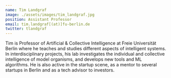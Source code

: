 ```yaml
---
name: Tim Landgraf
image: ./assets/images/tim_landgraf.jpg
position: Assistant Professor
email: tim.landgraf[(at)]fu-berlin.de
twitter: tlandgraf
---
```


Tim is Professor of Artificial & Collective Intelligence at Freie Universität Berlin where he teaches and studies different aspects of intelligent systems. In interdisciplinary projects, his lab investigates the individual and collective intelligence of model organisms, and develops new tools and ML algorithms. He is also active in the startup scene, as a mentor to several startups in Berlin and as a tech advisor to investors.
